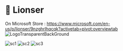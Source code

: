 # 🦁 **Lionser**
On Microsoft Store : https://www.microsoft.com/en-us/p/lionser/9nzghrlhqcqk?activetab=pivot:overviewtab
![LogoTransparentBackGround](https://user-images.githubusercontent.com/57360358/85826340-16dbd980-b78d-11ea-98c1-fc5abffb8b2e.png)

![sc1](https://user-images.githubusercontent.com/57360358/85826924-d16bdc00-b78d-11ea-8169-77e71178ea3c.png)
![sc2](https://user-images.githubusercontent.com/57360358/85826929-d29d0900-b78d-11ea-8e3d-d7cbede1200d.png)
![sc3](https://user-images.githubusercontent.com/57360358/85826933-d597f980-b78d-11ea-98b2-4b5b2bd4f256.png)
